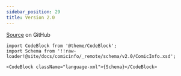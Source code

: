 ```yaml
---
sidebar_position: 29
title: Version 2.0
---
```


[Source](https://github.com/anansi-project/comicinfo/blob/main/schema/v2.0/ComicInfo.xsd) on GitHub

```mdx-code-block
import CodeBlock from '@theme/CodeBlock';
import Schema from '!!raw-loader!@site/docs/comicinfo/_remote/schema/v2.0/ComicInfo.xsd';

<CodeBlock className="language-xml">{Schema}</CodeBlock>
```